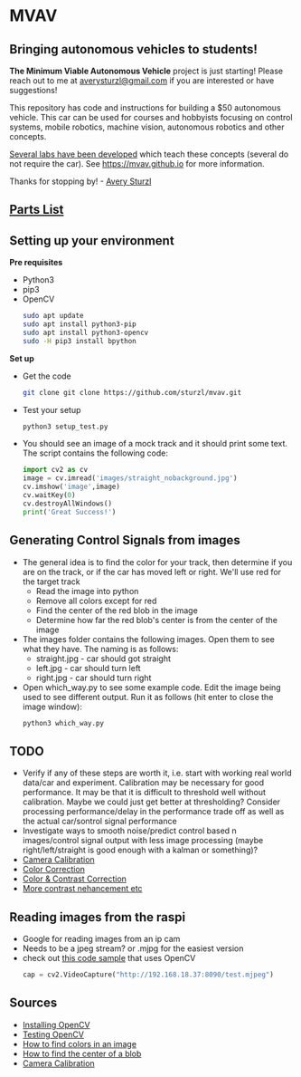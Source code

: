 # MVAV
## Bringing autonomous vehicles to students!

**The Minimum Viable Autonomous Vehicle** project is just starting! Please reach out to me at averysturzl@gmail.com if you are interested or have suggestions!

This repository has code and instructions for building a $50 autonomous vehicle. This car can be used for courses and hobbyists focusing on control systems, mobile robotics, machine vision, autonomous robotics and other concepts.

[Several labs have been developed](https://github.com/sturzl/mvavlabs) which teach these concepts (several do not require the car). See https://mvav.github.io for more information.

Thanks for stopping by! - [Avery Sturzl](https://sturzl.com/)

## [Parts List](https://docs.google.com/spreadsheets/d/1zfrV9vWzyV_9Q6C362cMNT9BiDgJ18CT2PZndpr9l5A/edit?usp=sharing)

## Setting up your environment
**Pre requisites**
* Python3
* pip3  
* OpenCV
  ```sh
  sudo apt update
  sudo apt install python3-pip
  sudo apt install python3-opencv
  sudo -H pip3 install bpython
  ```

**Set up**
* Get the code
  ```sh
  git clone git clone https://github.com/sturzl/mvav.git
  ```
* Test your setup
  ```sh
  python3 setup_test.py
  ```
* You should see an image of a mock track and it should print some text. The script contains the following code:
  ```python
  import cv2 as cv
  image = cv.imread('images/straight_nobackground.jpg')
  cv.imshow('image',image)
  cv.waitKey(0)
  cv.destroyAllWindows()
  print('Great Success!')
  ```

## Generating Control Signals from images

* The general idea is to find the color for your track, then determine if you are on the track, or if the car has moved left or right. We'll use red for the target track
  * Read the image into python
  * Remove all colors except for red
  * Find the center of the red blob in the image
  * Determine how far the red blob's center is from the center of the image
* The images folder contains the following images. Open them to see what they have. The naming is as follows:
  * straight.jpg - car should got straight
  * left.jpg - car should turn left
  * right.jpg - car should turn right
* Open which_way.py to see some example code. Edit the image being used to see different output. Run it as follows (hit enter to close the image window):
    ```sh
    python3 which_way.py
    ```
## TODO
* Verify if any of these steps are worth it, i.e. start with working real world data/car and experiment. Calibration may be necessary for good performance. It may be that it is difficult to threshold well without calibration. Maybe we could just get better at thresholding? Consider processing performance/delay in the performance trade off as well as the actual car/sontrol signal performance
* Investigate ways to smooth noise/predict control based  n images/control signal output with less image processing (maybe right/left/straight is good enough with a kalman or something)?
*  [Camera Calibration](https://docs.opencv.org/2.4/doc/tutorials/calib3d/camera_calibration/camera_calibration.html)
* [Color Correction](https://stackoverflow.com/questions/18897730/how-i-make-color-calibration-in-opencv-using-a-colorchecker)
* [Color & Contrast Correction](https://stackoverflow.com/questions/19363293/whats-the-fastest-way-to-increase-color-image-contrast-with-opencv-in-python-c)
* [More contrast nehancement etc](https://www.slideshare.net/yuhuang/image-color-correction-contrast-adjustment)

## Reading images from the raspi

* Google for reading images from an ip cam
* Needs to be a jpeg stream? or .mjpg for the easiest version
* check out [this code sample](https://stackoverflow.com/questions/49978705/access-ip-camera-in-python-opencv) that uses OpenCV  
  ```python
  cap = cv2.VideoCapture("http://192.168.18.37:8090/test.mjpeg")
  ```
  
## Sources
  
* [Installing OpenCV](https://linuxize.com/post/how-to-install-opencv-on-ubuntu-18-04/)
* [Testing OpenCV](https://docs.opencv.org/3.0-beta/doc/py_tutorials/py_gui/py_image_display/py_image_display.html)
* [How to find colors in an image](https://www.learnopencv.com/color-spaces-in-opencv-cpp-python/)
* [How to find the center of a blob](https://www.learnopencv.com/find-center-of-blob-centroid-using-opencv-cpp-python/)
* [Camera Calibration](https://docs.opencv.org/2.4/doc/tutorials/calib3d/camera_calibration/camera_calibration.html)
